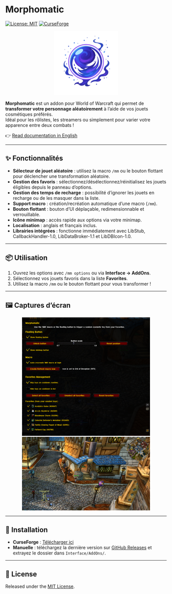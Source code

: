 # Morphomatic

[![License: MIT](https://img.shields.io/badge/License-MIT-yellow.svg)](LICENSE)
[![CurseForge](https://cf.way2muchnoise.eu/full_ADDON_ID_downloads.svg)](https://www.curseforge.com/wow/addons/morphomatic)


<p align="center">
  <img src="logo.png" alt="Morphomatic logo" width="200"/>
</p>

**Morphomatic** est un addon pour World of Warcraft qui permet de **transformer votre personnage aléatoirement** à l’aide de vos jouets cosmétiques préférés.  
Idéal pour les rôlistes, les streamers ou simplement pour varier votre apparence entre deux combats !

👉 [Read documentation in English](README.md)

---

## ✨ Fonctionnalités
- **Sélecteur de jouet aléatoire** : utilisez la macro `/mm` ou le bouton flottant pour déclencher une transformation aléatoire.  
- **Gestion des favoris** : sélectionnez/désélectionnez/réinitialisez les jouets éligibles depuis le panneau d’options.  
- **Gestion des temps de recharge** : possibilité d’ignorer les jouets en recharge ou de les masquer dans la liste.  
- **Support macro** : création/recréation automatique d’une macro (`/mm`).  
- **Bouton flottant** : bouton d’UI déplaçable, redimensionnable et verrouillable.  
- **Icône minimap** : accès rapide aux options via votre minimap.  
- **Localisation** : anglais et français inclus.  
- **Librairies intégrées** : fonctionne immédiatement avec LibStub, CallbackHandler-1.0, LibDataBroker-1.1 et LibDBIcon-1.0.  

---

## 📦 Utilisation
1. Ouvrez les options avec `/mm options` ou via **Interface → AddOns**.  
2. Sélectionnez vos jouets favoris dans la liste **Favorites**.  
3. Utilisez la macro `/mm` ou le bouton flottant pour vous transformer !  

---

## 🖼 Captures d’écran

<p align="center">
  <img src="screenshots/options.png" alt="Panneau d’options" width="400"/>
  <img src="screenshots/floating-button.png" alt="Bouton flottant" width="400"/>
</p>

---

## 🔧 Installation

- **CurseForge** : [Télécharger ici](https://www.curseforge.com/wow/addons/morphomatic)  
- **Manuelle** : téléchargez la dernière version sur [GitHub Releases](https://github.com/eyolas/Morphomatic/releases) et extrayez le dossier dans `Interface/AddOns/`.

---

## 📜 License

Released under the [MIT License](LICENSE).
